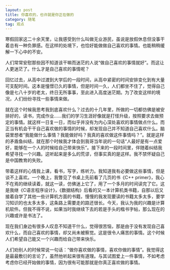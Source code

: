 ```yaml
---
layout: post
title: 你喜欢的，也许就是你正在做的
category: 随笔
tag: 观点
---
```


寒假回家这二十余天里，让我感受到什么叫做无业游民，虽说是放假休息但没事干着总有一种负罪感。在这样的处境下，也恰好能做做自己喜欢的事情。也能稍稍缓解一下心中的不安。

人们常常安慰那些因不知道该干嘛而迷茫的人说“做自己喜欢的事情就好”。而这让人更迷茫了。什么才是自己喜欢的事情呢？

回忆过去，从高中过渡到大学后的一段时间，从高中紧密的时间安排变化到有大量可支配时间。这本是憧憬已久的事情，但是时间一久，人们都坐不住了，觉得自己像是七八十岁的老太，终日无所事事，至此进入高度迷茫期。为了改变这样的境况，人们纷纷寻找一些事情来做。

就在这个时候我思考我到底喜欢什么？过去的十几年里，所做的一切都仿佛是被安排好的，读书，完成作业……我们的学习生涯好像就是打怪升级，按照要求去做预定的事情。就这样一日复一日，而似乎并没有为内心深处喜欢的事情做点什么。而正当有机会干干自己喜欢做的事情的时候，却发现自己并不知道自己喜欢什么。脑袋里想者“我能做什么事情？我能做好吗？我真的喜欢做这件事情吗？”。就是这样的矛盾鱼纠结，就在那个时候我才体会到我哥当年说的一句话“人最好是有一点爱好，能够在一个人的时候给自己带来快乐”。接下来的一段时间里，伴随着纠结我希望寻找一个兴趣。这听起来是多么的荒谬，但事实真的是这样。我不禁怀疑自己是中国教育的失败。

带着这样的心情我上课，看书，写字，练听力。我知道我有必要做这些事情，但是谈不上喜欢。一个晚上，我瞥见了书桌上先前看了几页的书《C++ primer》，我心不在焉的继续读着，就这一读，仿佛迷上它了，用了一个多月的时间读完了它。这是我继《C语言程序设计》，《数据结构》后看的又一本计算机类书籍，自那以后又接着自学了其他一些计算机方面的书籍，慢慢的我发现要读的书籍太多太多，要学习知识的也太多太多，这条路上需要走的路还很长。今天，我认为我的兴趣是计算机软件。但我不得不说，如果当时我继续下去的若是手头的楷书字帖，那么现在的兴趣或许是书法了。

现在我们身边有很多人叹息不知道干什么，觉得很苦恼，那是由于没有发现自己喜欢什么，而自己喜欢的事情，却又尚未被察觉。这是很令人痛苦的事情。这个时候人们希望自己能又一个兴趣而给自己带来快乐。

人们劝别人的时候常说一句话：“做你喜欢做的事情，喜欢你做的事情”。我觉得这是最最敷衍的言论了，虽然他听起来很有道理。与其试图爱上一件事情，不如考虑考虑你已经开始做的事情，因为很有可能那就是你真正喜欢做的事情。
